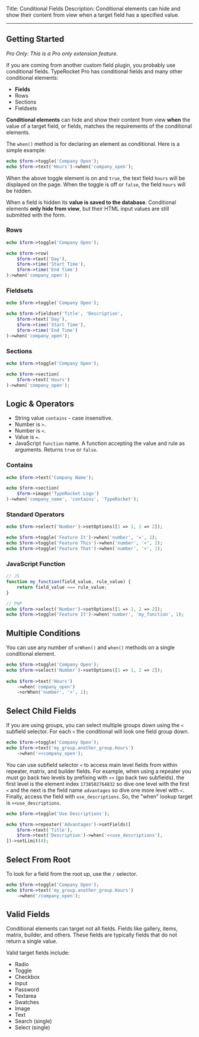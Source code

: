 Title: Conditional Fields
Description: Conditional elements can hide and show their content from view when a target field has a specified value.

---

## Getting Started

*Pro Only: This is a Pro only extension feature.*

If you are coming from another custom field plugin, you probably use conditional fields. TypeRocket Pro has conditional fields and many other conditional elements:

- **Fields**
- Rows
- Sections
- Fieldsets

**Conditional elements** can hide and show their content from view **when** the value of a target field, or fields, matches the requirements of the conditional elements.

The `when()` method is for declaring an element as conditional. Here is a simple example:

```php
echo $form->toggle('Company Open');  
echo $form->text('Hours')->when('company_open');
```

When the above toggle element is on and `true`, the text field `hours` will be displayed on the page. When the toggle is off or `false`,  the field `hours` will be hidden.

When a field is hidden its **value is saved to the database**. Conditional elements **only hide from view**, but their HTML input values are still submitted with the form.

### Rows

```php
echo $form->toggle('Company Open');

echo $form->row(  
    $form->text('Day'),  
    $form->time('Start Time'),  
    $form->time('End Time')  
)->when('company_open');
```

### Fieldsets

```php
echo $form->toggle('Company Open');

echo $form->fieldset('Title', 'Description',   
    $form->text('Day'),  
    $form->time('Start Time'),  
    $form->time('End Time')  
)->when('company_open');
```

### Sections

```php
echo $form->toggle('Company Open');

echo $form->section(  
    $form->text('Hours')
)->when('company_open');
```

## Logic & Operators

- String value `contains` - case insensitive.
- Number is `>`.
- Number is `<`.
- Value is `=`.
- JavaScript `function` name. A function accepting the value and rule as arguments. Returns `true` or `false`.

### Contains

```php
echo $form->text('Company Name');

echo $form->section(  
    $form->image('TypeRocket Logo')
)->when('company_name', 'contains', 'TypeRocket');
```

### Standard Operators

```php
echo $form->select('Number')->setOptions([1 => 1, 2 => 2]);

echo $form->toggle('Feature It')->when('number', '=', 1);
echo $form->toggle('Feature This')->when('number', '<', 2);
echo $form->toggle('Feature That')->when('number', '>', 1);
```

### JavaScript Function

```js
// JS
function my_function(field_value, rule_value) {
    return field_value === rule_value;
}
```

```php
// PHP
echo $form->select('Number')->setOptions([1 => 1, 2 => 2]);
echo $form->toggle('Feature It')->when('number', 'my_function', 1);
```

## Multiple Conditions

You can use any number of `orWhen()` and `when()` methods on a single conditional element. 

```php
echo $form->toggle('Company Open');
echo $form->select('Number')->setOptions([1 => 1, 2 => 2]);
 
echo $form->text('Hours')
    ->when('company_open')
    ->orWhen('number', '>', 1);
```

## Select Child Fields

If you are using groups, you can select multiple groups down using the `<` subfield selector. For each `<` the conditional will look one field group down.

```php
echo $form->toggle('Company Open'); 
echo $form->text('my_group.another_group.Hours')
    ->when('<<company_open');
```

You can use subfield selector `<` to access main level fields from within repeater, matrix, and builder fields. For example, when using a repeater you must go back two levels by prefixing with `<<` (go back two subfields). the first level is the element index `1738502764832` so dive one level with the first `<` and the next is the field name `advantages` so dive one more level with `<`. Finally, access the field with `use_descriptions`. So, the "when" lookup target is `<<use_descriptions`.

```php
echo $form->toggle('Use Descriptions'); 

echo $form->repeater('Advantages')->setFields([
    $form->text('Title'),
    $form->text('Description')->when('<<use_descriptions'),
])->setLimit(4);
```

## Select From Root

To look for a field from the root up, use the `/` selector.

```php
echo $form->toggle('Company Open'); 
echo $form->text('my_group.another_group.Hours')
    ->when('/company_open');
```

## Valid Fields

Conditional elements can target not all fields. Fields like gallery, items, matrix, builder, and others. These fields are typically fields that do not return a single value.

Valid target fields include:

- Radio
- Toggle
- Checkbox
- Input
- Password
- Textarea
- Swatches
- Image
- Text
- Search (single)
- Select (single)